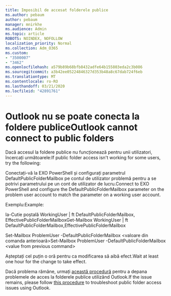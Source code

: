 ```yaml
---
title: Imposibil de accesat folderele publice
ms.author: pebaum
author: pebaum
manager: mnirkhe
ms.audience: Admin
ms.topic: article
ROBOTS: NOINDEX, NOFOLLOW
localization_priority: Normal
ms.collection: Adm_O365
ms.custom:
- "3500007"
- "3462"
ms.openlocfilehash: a579b89b68bfb8432adfe64b155803eda2c3b086
ms.sourcegitcommit: a3b42ee05224846327d353b48a8c67dab724f6eb
ms.translationtype: MT
ms.contentlocale: ro-RO
ms.lasthandoff: 03/21/2020
ms.locfileid: "42891761"
---
```

# <a name="outlook-cannot-connect-to-public-folders"></a><span data-ttu-id="4c4cd-102">Outlook nu se poate conecta la foldere publice</span><span class="sxs-lookup"><span data-stu-id="4c4cd-102">Outlook cannot connect to public folders</span></span>

<span data-ttu-id="4c4cd-103">Dacă accesul la foldere publice nu funcționează pentru unii utilizatori, încercați următoarele:</span><span class="sxs-lookup"><span data-stu-id="4c4cd-103">If public folder access isn't working for some users, try the following:</span></span>

<span data-ttu-id="4c4cd-104">Conectați-vă la EXO PowerShell și configurați parametrul DefaultPublicFolderMailbox pe contul de utilizator problemă pentru a se potrivi parametrului pe un cont de utilizator de lucru.</span><span class="sxs-lookup"><span data-stu-id="4c4cd-104">Connect to EXO PowerShell and configure the DefaultPublicFolderMailbox parameter on the problem user account to match the parameter on a working user account.</span></span>

<span data-ttu-id="4c4cd-105">Exemplu:</span><span class="sxs-lookup"><span data-stu-id="4c4cd-105">Example:</span></span>

<span data-ttu-id="4c4cd-106">Ia-Cutie poștală WorkingUser | ft DefaultPublicFolderMailbox, EffectivePublicFolderMailbox</span><span class="sxs-lookup"><span data-stu-id="4c4cd-106">Get-Mailbox WorkingUser | ft DefaultPublicFolderMailbox,EffectivePublicFolderMailbox</span></span>

<span data-ttu-id="4c4cd-107">Set-Mailbox ProblemUser -DefaultPublicFolderMailbox \<valoare din comanda anterioară></span><span class="sxs-lookup"><span data-stu-id="4c4cd-107">Set-Mailbox ProblemUser -DefaultPublicFolderMailbox \<value from previous command></span></span>

<span data-ttu-id="4c4cd-108">Așteptați cel puțin o oră pentru ca modificarea să aibă efect.</span><span class="sxs-lookup"><span data-stu-id="4c4cd-108">Wait at least one hour for the change to take effect.</span></span>

<span data-ttu-id="4c4cd-109">Dacă problema rămâne, urmați [această procedură](https://aka.ms/pfcte) pentru a depana problemele de acces la folderele publice utilizând Outlook.</span><span class="sxs-lookup"><span data-stu-id="4c4cd-109">If the issue remains, please follow [this procedure](https://aka.ms/pfcte) to troubleshoot public folder access issues using Outlook.</span></span>